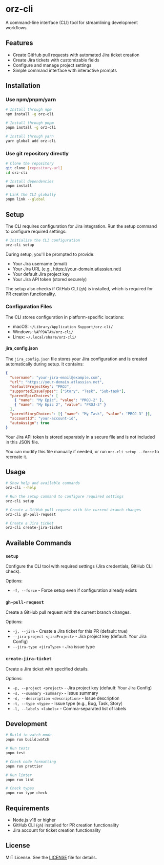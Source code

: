 # orz-cli

A command-line interface (CLI) tool for streamlining development workflows.

## Features

- Create GitHub pull requests with automated Jira ticket creation
- Create Jira tickets with customizable fields
- Configure and manage project settings
- Simple command interface with interactive prompts

## Installation

### Use npm/pnpm/yarn

```bash
# Install through npm
npm install -g orz-cli

# Install through pnpm
pnpm install -g orz-cli

# Install through yarn
yarn global add orz-cli
```

### Use git repository directly

```bash
# Clone the repository
git clone [repository-url]
cd orz-cli

# Install dependencies
pnpm install

# Link the CLI globally
pnpm link --global
```

## Setup

The CLI requires configuration for Jira integration. Run the setup command to configure required settings:

```bash
# Initialize the CLI configuration
orz-cli setup
```

During setup, you'll be prompted to provide:

- Your Jira username (email)
- Your Jira URL (e.g., https://your-domain.atlassian.net)
- Your default Jira project key
- Your Jira API token (stored securely)

The setup also checks if GitHub CLI (`gh`) is installed, which is required for PR creation functionality.

### Configuration Files

The CLI stores configuration in platform-specific locations:

- macOS: `~/Library/Application Support/orz-cli/`
- Windows: `%APPDATA%/orz-cli/`
- Linux: `~/.local/share/orz-cli/`

#### jira_config.json

The `jira_config.json` file stores your Jira configuration and is created automatically during setup. It contains:

```json
{
  "username": "your-jira-email@example.com",
  "url": "https://your-domain.atlassian.net",
  "defaultProjectKey": "PROJ",
  "supportedIssueTypes": ["Story", "Task", "Sub-task"],
  "parentEpicChoices": [
    { "name": "My Epic", "value": "PROJ-2" },
    { "name": "My Epic 2", "value": "PROJ-3" }
  ],
  "parentStoryChoices": [{ "name": "My Task", "value": "PROJ-3" }],
  "accountId": "your-account-id",
  "autoAssign": true
}
```

Your Jira API token is stored separately in a secure file and is not included in this JSON file.

You can modify this file manually if needed, or run `orz-cli setup --force` to recreate it.

## Usage

```bash
# Show help and available commands
orz-cli --help

# Run the setup command to configure required settings
orz-cli setup

# Create a GitHub pull request with the current branch changes
orz-cli gh-pull-request

# Create a Jira ticket
orz-cli create-jira-ticket
```

## Available Commands

### `setup`

Configure the CLI tool with required settings (Jira credentials, GitHub CLI check).

Options:

- `-f, --force` - Force setup even if configuration already exists

### `gh-pull-request`

Create a GitHub pull request with the current branch changes.

Options:

- `-j, --jira` - Create a Jira ticket for this PR (default: true)
- `--jira-project <jiraProject>` - Jira project key (default: Your Jira Config)
- `--jira-type <jiraType>` - Jira issue type

### `create-jira-ticket`

Create a Jira ticket with specified details.

Options:

- `-p, --project <project>` - Jira project key (default: Your Jira Config)
- `-s, --summary <summary>` - Issue summary
- `-d, --description <description>` - Issue description
- `-t, --type <type>` - Issue type (e.g., Bug, Task, Story)
- `-l, --labels <labels>` - Comma-separated list of labels

## Development

```bash
# Build in watch mode
pnpm run build:watch

# Run tests
pnpm test

# Check code formatting
pnpm run prettier

# Run linter
pnpm run lint

# Check types
pnpm run type-check
```

## Requirements

- Node.js v18 or higher
- GitHub CLI (`gh`) installed for PR creation functionality
- Jira account for ticket creation functionality

## License

MIT License. See the [LICENSE](./LICENSE) file for details.

```

```
